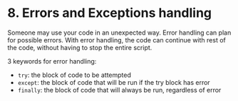 # 8. Errors and Exceptions handling
Someone may use your code in an unexpected way. Error handling can plan for possible errors. With error handling, the code can continue with rest of the code, without having to stop the entire script. 

3 keywords for error handling:
- `try`: the block of code to be attempted
- `except`: the block of code that will be run if the try block has error
- `finally`: the block of code that will always be run, regardless of error






























